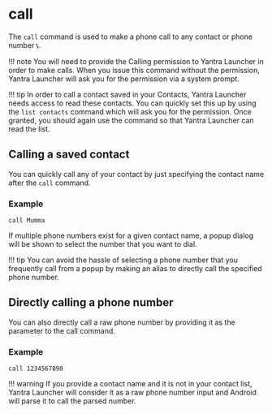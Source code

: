 # call

The `call` command is used to make a phone call to any contact or phone number 📞.

!!! note
    You will need to provide the Calling permission to Yantra Launcher in order to make calls. When you issue this command without the permission, Yantra Launcher will ask you for the permission via a system prompt.

!!! tip
    In order to call a contact saved in your Contacts, Yantra Launcher needs access to read these contacts. You can quickly set this up by using the `list contacts` command which will ask you for the permission. Once granted, you should again use the command so that Yantra Launcher can read the list.

## Calling a saved contact

You can quickly call any of your contact by just specifying the contact name after the `call` command.

### Example

```
call Mumma
```

If multiple phone numbers exist for a given contact name, a popup dialog will be shown to select the number that you want to dial.

!!! tip
    You can avoid the hassle of selecting a phone number that you frequently call from a popup by making an alias to directly call the specified phone number.

## Directly calling a phone number

You can also directly call a raw phone number by providing it as the parameter to the call command.

### Example

```
call 1234567890
```

!!! warning
    If you provide a contact name and it is not in your contact list, Yantra Launcher will consider it as a raw phone number input and Android will parse it to call the parsed number.
